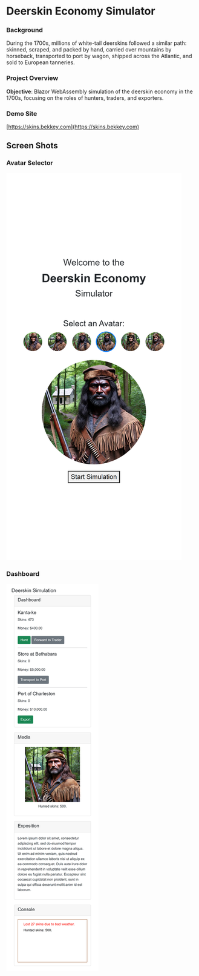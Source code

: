 # Deerskin Economy Simulator

### Background

During the 1700s, millions of white-tail deerskins followed a similar path: skinned, scraped, and packed by hand, carried over mountains by horseback, transported to port by wagon, shipped across the Atlantic, and sold to European tanneries.
### Project Overview

**Objective**: Blazor WebAssembly simulation of the deerskin economy in the 1700s, focusing on the roles of hunters, traders, and exporters.

### Demo Site

[https://skins.bekkey.com](https://skins.bekkey.com)

## Screen Shots

### Avatar Selector

![Screenshot showing example usage](screenshot-00.png)

### Dashboard

![Screenshot showing example usage](screenshot-01.png)


